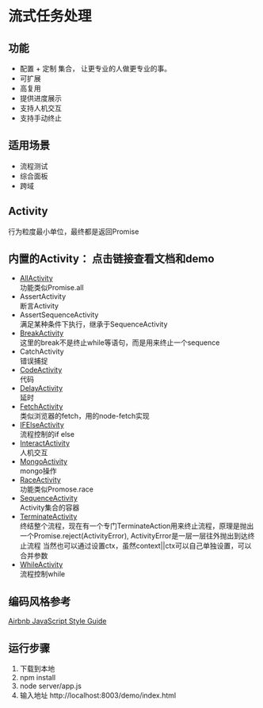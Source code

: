 # 流式任务处理
## 功能
* 配置 + 定制 集合， 让更专业的人做更专业的事。
* 可扩展
* 高复用
* 提供进度展示
* 支持人机交互
* 支持手动终止

## 适用场景
* 流程测试    
* 综合面板   
* 跨域

## Activity
行为粒度最小单位，最终都是返回Promise

## 内置的Activity： 点击链接查看文档和demo  
* [AllActivity](http://babydairy2017.cloudapp.net:8003/demo/progress.html?src=all.js)   
功能类似Promise.all
* AssertActivity   
断言Activity
* AssertSequenceActivity   
满足某种条件下执行，继承于SequenceActivity
* [BreakActivity](http://babydairy2017.cloudapp.net:8003/demo/progress.html?src=break.js)   
这里的break不是终止while等语句，而是用来终止一个sequence
* CatchActivity   
错误捕捉
* [CodeActivity](http://babydairy2017.cloudapp.net:8003/demo/progress.html?src=code.js)    
代码
* [DelayActivity](http://babydairy2017.cloudapp.net:8003/demo/progress.html?src=delay.js)   
延时
* [FetchActivity](http://babydairy2017.cloudapp.net:8003/demo/progress.html?src=fetch.js)    
类似浏览器的fetch，用的node-fetch实现
* [IFElseActivity](http://babydairy2017.cloudapp.net:8003/demo/progress.html?src=ifelse.js)      
流程控制的if else
* [InteractActivity](http://babydairy2017.cloudapp.net:8003/demo/interact.html)   
人机交互
* [MongoActivity](http://babydairy2017.cloudapp.net:8003/demo/progress.html?src=mongo.js)   
mongo操作
* [RaceActivity](http://babydairy2017.cloudapp.net:8003/demo/progress.html?src=race.js)  
功能类似Promose.race
* [SequenceActivity](http://babydairy2017.cloudapp.net:8003/demo/progress.html?src=sequence.js)  
Activity集合的容器
* [TerminateActivity](http://babydairy2017.cloudapp.net:8003/demo/progress.html?src=terminate.js)    
终结整个流程，现在有一个专门TerminateAction用来终止流程，原理是抛出一个Promise.reject(ActivityError), ActivityError是一层一层往外抛出到达终止流程
    当然也可以通过设置ctx，虽然context||ctx可以自己单独设置，可以合并参数
* [WhileActivity](http://babydairy2017.cloudapp.net:8003/demo/progress.html?src=while.js)   
流程控制while

    

## 编码风格参考
[Airbnb JavaScript Style Guide](https://github.com/airbnb/javascript)

## 运行步骤
1. 下载到本地
2. npm install
3. node server/app.js
4. 输入地址 http://localhost:8003/demo/index.html



